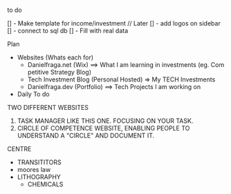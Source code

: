 to do

[] - Make template for income/investment // Later
[] - add logos on sidebar
[] - connect to sql db
[] - Fill with real data

Plan

- Websites (Whats each for)
  - Danielfraga.net (Wix) ==> What I am learning in investments (eg. Com petitive Strategy Blog)
  - Tech Investment Blog (Personal Hosted) => My TECH Investments
  - Danielfraga.dev (Portfolio) ==> Tech Projects I am working on
- Daily To do

TWO DIFFERENT WEBSITES

1. TASK MANAGER LIKE THIS ONE. FOCUSING ON YOUR TASK.
2. CIRCLE OF COMPETENCE WEBSITE, ENABLING PEOPLE TO UNDERSTAND A "CIRCLE" AND DOCUMENT IT.

CENTRE

- TRANSITITORS
- moores law
- LITHOGRAPHY
  - CHEMICALS
